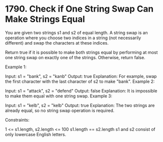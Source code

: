 # 1790. Check if One String Swap Can Make Strings Equal

You are given two strings s1 and s2 of equal length. A string swap is an operation where you choose two indices in a string (not necessarily different) and swap the characters at these indices.

Return true if it is possible to make both strings equal by performing at most one string swap on exactly one of the strings. Otherwise, return false.

Example 1:

Input: s1 = "bank", s2 = "kanb"
Output: true
Explanation: For example, swap the first character with the last character of s2 to make "bank".
Example 2:

Input: s1 = "attack", s2 = "defend"
Output: false
Explanation: It is impossible to make them equal with one string swap.
Example 3:

Input: s1 = "kelb", s2 = "kelb"
Output: true
Explanation: The two strings are already equal, so no string swap operation is required.

Constraints:

1 <= s1.length, s2.length <= 100
s1.length == s2.length
s1 and s2 consist of only lowercase English letters.
